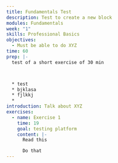 ```yaml
---
title: Fundamentals Test
description: Test to create a new block
modules: Fundamentals
week: "1"
skills: Professional Basics
objectives:
  - Must be able to do XYZ
time: 60
prep: |-
  t﻿est of a short exercise of 30 min



  * t﻿est
  * b﻿jklasa
  * f﻿jlkkj
  *
introduction: T﻿alk about XYZ
exercises:
  - name: Exercise 1
    time: 19
    goal: testing platform
    content: |-
      R﻿ead this

      D﻿o that
---
```

